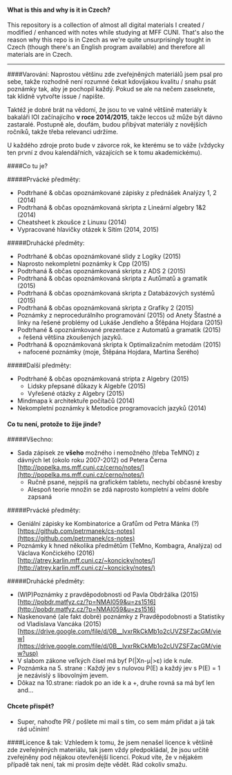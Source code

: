 #### What is this and why is it in Czech?
This repository is a collection of almost all digital materials I created / modified / enhanced with notes while studying at MFF CUNI. That's also the reason why this repo is in Czech as we're quite unsurprisingly tought in Czech (though there's an English program available) and therefore all materials are in Czech.

---

####Varování:
Naprostou většinu zde zveřejněných materiálů jsem psal pro sebe, takže rozhodně není rozumné čekat kdovíjakou kvalitu / snahu psát poznámky tak, aby je pochopil každý. Pokud se ale na nečem zaseknete, tak klidně vytvořte issue / napište.

Taktéž je dobré brát na vědomí, že jsou to ve valné většině materiály k bakaláři IOI začínajícího __v roce 2014/2015__, takže leccos už může být dávno zastaralé. Postupně ale, doufám, budou přibývat materiály z novějších ročníků, takže třeba relevanci udržíme.

U každého zdroje proto bude v závorce rok, ke kterému se to váže (vždycky ten první z dvou kalendářních, vázajících se k tomu akademickému).

####Co tu je?


#####Prvácké předměty:
- Podtrhané & občas opoznámkované zápisky z přednášek Analýzy 1, 2 (2014)
- Podtrhaná & občas opoznámkovaná skripta z Lineární algebry 1&2 (2014)
- Cheatsheet k zkoušce z Linuxu (2014)
- Vypracované hlavičky otázek k Sítím (2014, 2015)

#####Druhácké předměty:
- Podtrhané & občas opoznámkované slidy z Logiky (2015)
- Naprosto nekompletní poznámky k Cpp (2015)
- Podtrhaná & občas opoznámkovaná skripta z ADS 2 (2015)
- Podtrhaná & občas opoznámkovaná skripta z Autůmatů a gramatik (2015)
- Podtrhaná & občas opoznámkovaná skripta z Databázových systémů (2015)
- Podtrhaná & občas opoznámkovaná skripta z Grafiky 2 (2015)
- Poznámky z neprocedurálního programování (2015) od Anety Šťastné a linky na řešené problémy od Lukáše Jendleho a Šťěpána Hojdara (2015)
- Podtrhané & opoznámkované prezentace z Automatů a gramatik (2015) + řešená většina zkoušených jazyků.
- Podtrhaná & opoznámkovaná skripta k Optimalizačním metodám (2015) + nafocené poznámky (moje, Štěpána Hojdara, Martina Šerého)

#####Další předměty:
- Podtrhané & občas opoznámkovaná stripta z Algebry (2015)
  - Lidsky přepsané důkazy k Algebře (2015)
  - Vyřešené otázky z Algebry (2015)
- Mindmapa k architektuře počítačů (2014)
- Nekompletní poznámky k Metodice programovacích jazyků (2014)

#### Co tu není, protože to žije jinde?

#####Všechno:
- Sada zápisek ze __všeho__ možného i nemožného (třeba TeMNO) z dávných let (okolo roku 2007-2012) od Petera Černa [http://popelka.ms.mff.cuni.cz/cerno/notes/](http://popelka.ms.mff.cuni.cz/cerno/notes/)
  - Ručně psané, nejspíš na grafickém tabletu, nechybí občasné kresby
  - Alespoň teorie množin se zdá naprosto kompletní a velmi dobře zapsaná

#####Prvácké předměty:
- Geniální zápisky ke Kombinatorice a Grafům od Petra Mánka (?) [https://github.com/petrmanek/cs-notes](https://github.com/petrmanek/cs-notes)
- Poznámky k hned několika předmětům (TeMno, Kombagra, Analýza) od Václava Končického (2016) [http://atrey.karlin.mff.cuni.cz/~koncicky/notes/](http://atrey.karlin.mff.cuni.cz/~koncicky/notes/)

#####Druhácké předměty:
- (WIP)Poznámky z pravděpodobnosti od Pavla Obdržálka (2015) [http://pobdr.matfyz.cz/?p=NMAI059&u=zs1516](http://pobdr.matfyz.cz/?p=NMAI059&u=zs1516)
- Naskenované (ale fakt dobré) poznámky z Pravděpodobnosti a Statistiky od Vladislava Vancáka (2015) [https://drive.google.com/file/d/0B__lvxrRkCkMb1o2cUVZSFZacGM/view](https://drive.google.com/file/d/0B__lvxrRkCkMb1o2cUVZSFZacGM/view?usp)
 - V slabom zákone veľkých čísel má byť P(|Xn-μ|>ε) ide k nule.
 - Poznámka na 5. strane : Každý jev s nulovou P(E) a každý jev s P(E) = 1 je nezávislý s libovolným jevem.
 - Dôkaz na 10.strane: riadok po an ide k a +, druhe rovná sa má byť len and...

#### Chcete přispět?
- Super, nahoďte PR / pošlete mi mail s tím, co sem mám přidat a já tak rád učiním!

####Licence & tak:
Vzhledem k tomu, že jsem nenašel licence k většině zde zveřejněných materiálu, tak jsem vždy předpokládal, že jsou určitě zveřejněny pod nějakou otevřenější licencí. Pokud víte, že v nějakém případě tak není, tak mi prosím dejte vědět. Rád cokoliv smažu.
